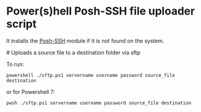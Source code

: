 # Power(s)hell Posh-SSH file uploader script
It installs the [Posh-SSH](https://github.com/darkoperator/Posh-SSH) module if it is not found on the system.

# Uploads a source file to a destination folder via sftp

To run:

```powershell ./sftp.ps1 servername username password source_file destination```

or for Powershell 7:

```pwsh ./sftp.ps1 servername username password source_file destination```